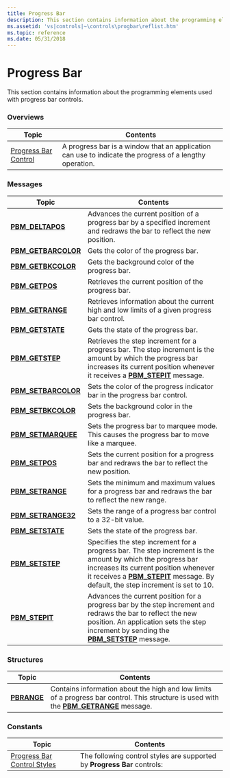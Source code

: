 ```yaml
---
title: Progress Bar
description: This section contains information about the programming elements used with progress bar controls.
ms.assetid: 'vs|controls|~\controls\progbar\reflist.htm'
ms.topic: reference
ms.date: 05/31/2018
---
```


# Progress Bar

This section contains information about the programming elements used with progress bar controls.

### Overviews



| Topic                                            | Contents                                                                                                           |
|--------------------------------------------------|--------------------------------------------------------------------------------------------------------------------|
| [Progress Bar Control](progress-bar-control.md) | A progress bar is a window that an application can use to indicate the progress of a lengthy operation.<br/> |



 

### Messages



| Topic                                       | Contents                                                                                                                                                                                                                                                              |
|---------------------------------------------|-----------------------------------------------------------------------------------------------------------------------------------------------------------------------------------------------------------------------------------------------------------------------|
| [**PBM\_DELTAPOS**](pbm-deltapos.md)       | Advances the current position of a progress bar by a specified increment and redraws the bar to reflect the new position. <br/>                                                                                                                                 |
| [**PBM\_GETBARCOLOR**](pbm-getbarcolor.md) | Gets the color of the progress bar.<br/>                                                                                                                                                                                                                        |
| [**PBM\_GETBKCOLOR**](pbm-getbkcolor.md)   | Gets the background color of the progress bar.<br/>                                                                                                                                                                                                             |
| [**PBM\_GETPOS**](pbm-getpos.md)           | Retrieves the current position of the progress bar. <br/>                                                                                                                                                                                                       |
| [**PBM\_GETRANGE**](pbm-getrange.md)       | Retrieves information about the current high and low limits of a given progress bar control. <br/>                                                                                                                                                              |
| [**PBM\_GETSTATE**](pbm-getstate.md)       | Gets the state of the progress bar.<br/>                                                                                                                                                                                                                        |
| [**PBM\_GETSTEP**](pbm-getstep.md)         | Retrieves the step increment for a progress bar. The step increment is the amount by which the progress bar increases its current position whenever it receives a [**PBM\_STEPIT**](pbm-stepit.md) message.<br/>                                               |
| [**PBM\_SETBARCOLOR**](pbm-setbarcolor.md) | Sets the color of the progress indicator bar in the progress bar control. <br/>                                                                                                                                                                                 |
| [**PBM\_SETBKCOLOR**](pbm-setbkcolor.md)   | Sets the background color in the progress bar. <br/>                                                                                                                                                                                                            |
| [**PBM\_SETMARQUEE**](pbm-setmarquee.md)   | Sets the progress bar to marquee mode. This causes the progress bar to move like a marquee.<br/>                                                                                                                                                                |
| [**PBM\_SETPOS**](pbm-setpos.md)           | Sets the current position for a progress bar and redraws the bar to reflect the new position. <br/>                                                                                                                                                             |
| [**PBM\_SETRANGE**](pbm-setrange.md)       | Sets the minimum and maximum values for a progress bar and redraws the bar to reflect the new range.<br/>                                                                                                                                                       |
| [**PBM\_SETRANGE32**](pbm-setrange32.md)   | Sets the range of a progress bar control to a 32-bit value. <br/>                                                                                                                                                                                               |
| [**PBM\_SETSTATE**](pbm-setstate.md)       | Sets the state of the progress bar.<br/>                                                                                                                                                                                                                        |
| [**PBM\_SETSTEP**](pbm-setstep.md)         | Specifies the step increment for a progress bar. The step increment is the amount by which the progress bar increases its current position whenever it receives a [**PBM\_STEPIT**](pbm-stepit.md) message. By default, the step increment is set to 10. <br/> |
| [**PBM\_STEPIT**](pbm-stepit.md)           | Advances the current position for a progress bar by the step increment and redraws the bar to reflect the new position. An application sets the step increment by sending the [**PBM\_SETSTEP**](pbm-setstep.md) message. <br/>                                |



 

### Structures



| Topic                      | Contents                                                                                                                                                                 |
|----------------------------|--------------------------------------------------------------------------------------------------------------------------------------------------------------------------|
| [**PBRANGE**](/windows/desktop/api/Commctrl/ns-commctrl-pbrange) | Contains information about the high and low limits of a progress bar control. This structure is used with the [**PBM\_GETRANGE**](pbm-getrange.md) message. <br/> |



 

### Constants



| Topic                                                          | Contents                                                                            |
|----------------------------------------------------------------|-------------------------------------------------------------------------------------|
| [Progress Bar Control Styles](progress-bar-control-styles.md) | The following control styles are supported by **Progress Bar** controls:<br/> |



 

 

 





